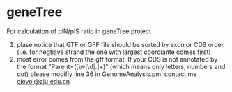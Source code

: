 # geneTree

For calculation of piN/piS ratio in geneTree project

1) plase notice that GTF or GFF file should be sorted by exon or CDS order (i.e. for negtiave strand the one with largest coordiante comes first)
2) most error comes from the gff format. If your CDS is not annotated by the format "Parent=([\w|\d|\.]+)" (which means only letters, numbers and dot) please modifiy line 36 in GenomeAnalysis.pm. 
contact me cjevol@zju.edu.cn
